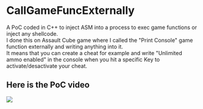 # CallGameFuncExternally
A PoC coded in C++ to inject ASM into a process to exec game functions or inject any shellcode.<br/>
I done this on Assault Cube game where I called the "Print Console" game function externally and writing anything into it.<br/>
It means that you can create a cheat for example and write "Unlimited ammo enabled" in the console when you hit a specific Key to activate/desactivate your cheat.
## Here is the PoC video
![](https://github.com/Sniky83/CallGameFuncExternally/blob/main/poc.gif)
